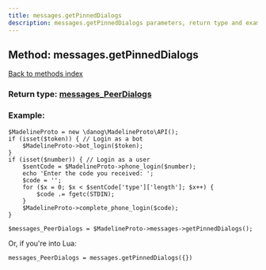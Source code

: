 ```yaml
---
title: messages.getPinnedDialogs
description: messages.getPinnedDialogs parameters, return type and example
---
```

## Method: messages.getPinnedDialogs  
[Back to methods index](index.md)




### Return type: [messages\_PeerDialogs](../types/messages_PeerDialogs.md)

### Example:


```
$MadelineProto = new \danog\MadelineProto\API();
if (isset($token)) { // Login as a bot
    $MadelineProto->bot_login($token);
}
if (isset($number)) { // Login as a user
    $sentCode = $MadelineProto->phone_login($number);
    echo 'Enter the code you received: ';
    $code = '';
    for ($x = 0; $x < $sentCode['type']['length']; $x++) {
        $code .= fgetc(STDIN);
    }
    $MadelineProto->complete_phone_login($code);
}

$messages_PeerDialogs = $MadelineProto->messages->getPinnedDialogs();
```

Or, if you're into Lua:

```
messages_PeerDialogs = messages.getPinnedDialogs({})
```

